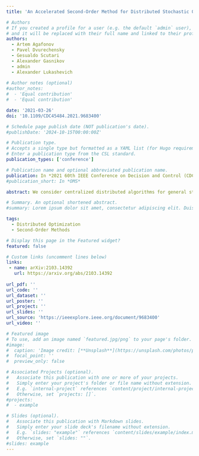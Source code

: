 ```yaml
---
title: 'An Accelerated Second-Order Method for Distributed Stochastic Optimization'

# Authors
# If you created a profile for a user (e.g. the default `admin` user), write the username (folder name) here
# and it will be replaced with their full name and linked to their profile.
authors:
  - Artem Agafonov
  - Pavel Dvurechensky
  - Gesualdo Scutari
  - Alexander Gasnikov
  - admin
  - Alexander Lukashevich
  
# Author notes (optional)
#author_notes:
#  - 'Equal contribution'
#  - 'Equal contribution'

date: '2021-03-26'
doi: '10.1109/CDC45484.2021.9683400'

# Schedule page publish date (NOT publication's date).
#publishDate: '2024-10-15T00:00:00Z'

# Publication type.
# Accepts a single type but formatted as a YAML list (for Hugo requirements).
# Enter a publication type from the CSL standard.
publication_types: ['conference']

# Publication name and optional abbreviated publication name.
publication: In *2021 60th IEEE Conference on Decision and Control (CDC)* 
#publication_short: In *OMS*

abstract: We consider centralized distributed algorithms for general stochastic convex optimization problems which we approximate by a finite-sum minimization problem with summands distributed among computational nodes. We exploit statistical similarity between the summands and the whole sum to construct a distributed accelerated cubic-regularized Newton’s method that achieves lower communication complexity bound for this setting and improves upon existing upper bound. Further, we use this algorithm to obtain convergence rate bounds for the original stochastic optimization problem and compare our bounds with the existing ones in several regimes when the goal is to minimize the number of communication rounds and improve the parallelization when increasing the number of workers.

# Summary. An optional shortened abstract.
#summary: Lorem ipsum dolor sit amet, consectetur adipiscing elit. Duis posuere tellus ac convallis placerat. Proin tincidunt magna sed ex sollicitudin condimentum.

tags:
  - Distributed Optimization
  - Second-Order Methods

# Display this page in the Featured widget?
featured: false

# Custom links (uncomment lines below)
links:
 - name: arXiv:2103.14392
   url: https://arxiv.org/abs/2103.14392
   
url_pdf: ''
url_code: ''
url_dataset: ''
url_poster: ''
url_project: ''
url_slides: ''
url_source: 'https://ieeexplore.ieee.org/document/9683400'
url_video: ''

# Featured image
# To use, add an image named `featured.jpg/png` to your page's folder.
#image:
#  caption: 'Image credit: [**Unsplash**](https://unsplash.com/photos/pLCdAaMFLTE)'
#  focal_point: ''
#  preview_only: false

# Associated Projects (optional).
#   Associate this publication with one or more of your projects.
#   Simply enter your project's folder or file name without extension.
#   E.g. `internal-project` references `content/project/internal-project/index.md`.
#   Otherwise, set `projects: []`.
#projects:
#  - example

# Slides (optional).
#   Associate this publication with Markdown slides.
#   Simply enter your slide deck's filename without extension.
#   E.g. `slides: "example"` references `content/slides/example/index.md`.
#   Otherwise, set `slides: ""`.
#slides: example
---
```


